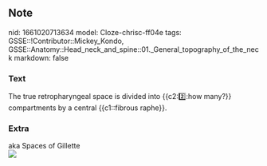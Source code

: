 ## Note
nid: 1661020713634
model: Cloze-chrisc-ff04e
tags: GSSE::!Contributor::Mickey_Kondo, GSSE::Anatomy::Head_neck_and_spine::01._General_topography_of_the_neck
markdown: false

### Text
The true retropharyngeal space is divided into {{c2::two::how many?}} compartments by a central {{c1::fibrous raphe}}.

### Extra
<div>
  aka Spaces of Gillette
</div>
<div><img src="130"></div>
